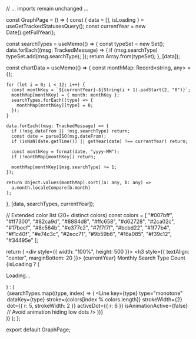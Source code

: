 // ... imports remain unchanged ...

const GraphPage = () => {
  const { data = [], isLoading } = useGetTrackedStatusesQuery();
  const currentYear = new Date().getFullYear();

  const searchTypes = useMemo(() => {
    const typeSet = new Set<string>();
    data.forEach((msg: TrackedMessage) => {
      if (msg.searchType) typeSet.add(msg.searchType);
    });
    return Array.from(typeSet);
  }, [data]);

  const chartData = useMemo(() => {
    const monthMap: Record<string, any> = {};

    for (let i = 0; i < 12; i++) {
      const monthKey = `${currentYear}-${String(i + 1).padStart(2, "0")}`;
      monthMap[monthKey] = { month: monthKey };
      searchTypes.forEach((type) => {
        monthMap[monthKey][type] = 0;
      });
    }

    data.forEach((msg: TrackedMessage) => {
      if (!msg.dateFrom || !msg.searchType) return;
      const date = parseISO(msg.dateFrom);
      if (isNaN(date.getTime()) || getYear(date) !== currentYear) return;

      const monthKey = format(date, "yyyy-MM");
      if (!monthMap[monthKey]) return;

      monthMap[monthKey][msg.searchType] += 1;
    });

    return Object.values(monthMap).sort((a: any, b: any) =>
      a.month.localeCompare(b.month)
    );
  }, [data, searchTypes, currentYear]);

  // Extended color list (20+ distinct colors)
  const colors = [
    "#007bff", "#ff7300", "#82ca9d", "#8884d8", "#ffc658", "#d62728", "#2ca02c", "#17becf",
    "#8c564b", "#e377c2", "#7f7f7f", "#bcbd22", "#1f77b4", "#f1c40f", "#e74c3c", "#2ecc71",
    "#9b59b6", "#16a085", "#f39c12", "#34495e"
  ];

  return (
    <div style={{ width: "100%", height: 500 }}>
      <h3 style={{ textAlign: "center", marginBottom: 20 }}>
        {currentYear} Monthly Search Type Count
      </h3>
      {isLoading ? (
        <p>Loading...</p>
      ) : (
        <ResponsiveContainer>
          <LineChart data={chartData}>
            <XAxis dataKey="month" />
            <YAxis allowDecimals={false} />
            <Tooltip />
            <Legend />
            {searchTypes.map((type, index) => (
              <Line
                key={type}
                type="monotone"
                dataKey={type}
                stroke={colors[index % colors.length]}
                strokeWidth={2}
                dot={{ r: 5, strokeWidth: 2 }}
                activeDot={{ r: 6 }}
                isAnimationActive={false} // Avoid animation hiding low dots
              />
            ))}
          </LineChart>
        </ResponsiveContainer>
      )}
    </div>
  );
};

export default GraphPage;
